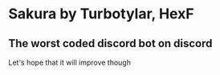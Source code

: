 # Sakura by Turbotylar, HexF

## The worst coded discord bot on discord

Let's hope that it will improve though
